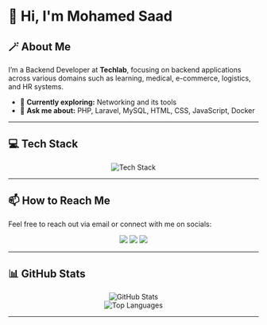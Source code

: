 # 👋 Hi, I'm Mohamed Saad

## 🪄 About Me
I’m a Backend Developer at **Techlab**, focusing on backend applications across various domains such as learning, medical, e-commerce, logistics, and HR systems.

- 🌱 **Currently exploring:** Networking and its tools
- 💬 **Ask me about:** PHP, Laravel, MySQL, HTML, CSS, JavaScript, Docker

---

## 💻 Tech Stack

<p align="center">
  <img src="https://skillicons.dev/icons?i=php,laravel,html,css,js,mysql,docker" alt="Tech Stack" />
</p>

---

## 📫 How to Reach Me

Feel free to reach out via email or connect with me on socials:

<p align="center">
  <a href="mailto:mohamed.saadd288@gmail.com"><img src="https://img.shields.io/badge/Email-D14836?style=for-the-badge&logo=gmail&logoColor=white"></a>
  <a href="https://www.linkedin.com/in/mohamed-saad-6b7a2a282/"><img src="https://img.shields.io/badge/LinkedIn-%230077B5.svg?style=for-the-badge&logo=linkedin&logoColor=white"></a>
  <a href="https://www.youtube.com/@mohamedsaad5486"><img src="https://img.shields.io/badge/YouTube-%23FF0000.svg?style=for-the-badge&logo=YouTube&logoColor=white"></a>
</p>

---

## 📊 GitHub Stats

<p align="center">
  <img src="https://github-readme-stats.vercel.app/api?username=Mohamed-Saad288&show_icons=true&theme=dark" alt="GitHub Stats" />
  <br />
  <img src="https://github-readme-stats.vercel.app/api/top-langs/?username=Mohamed-Saad288&layout=compact&theme=dark" alt="Top Languages" />
</p>

---

<!--
Feel free to add featured projects or more sections as your journey grows!
-->

